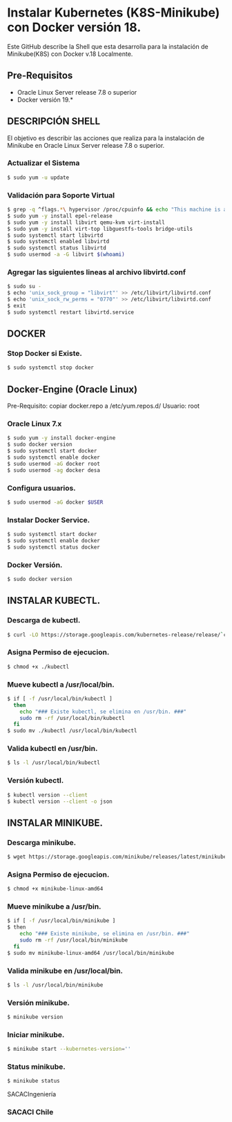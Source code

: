 # Instalar Kubernetes (K8S-Minikube) con Docker versión 18.

Este GitHub describe la Shell que esta desarrolla para la instalación de Minikube(K8S) con Docker v.18 Localmente.

## Pre-Requisitos
* Oracle Linux Server release 7.8 o superior
* Docker versión 19.* 

## DESCRIPCIÓN SHELL

El objetivo es describir las acciones que realiza para la instalación de Minikube en Oracle Linux Server release 7.8 o superior.

### Actualizar el  Sistema
```sh
$ sudo yum -u update
```
### Validación para Soporte Virtual
```sh
$ grep -q ^flags.*\ hypervisor /proc/cpuinfo && echo "This machine is a VM"
$ sudo yum -y install epel-release
$ sudo yum -y install libvirt qemu-kvm virt-install 
$ sudo yum -y install virt-top libguestfs-tools bridge-utils
$ sudo systemctl start libvirtd
$ sudo systemctl enabled libvirtd
$ sudo systemctl status libvirtd
$ sudo usermod -a -G libvirt $(whoami)
```
### Agregar las siguientes lineas al archivo libvirtd.conf
```sh
$ sudo su -
$ echo 'unix_sock_group = "libvirt"' >> /etc/libvirt/libvirtd.conf
$ echo 'unix_sock_rw_perms = "0770"' >> /etc/libvirt/libvirtd.conf
$ exit
$ sudo systemctl restart libvirtd.service
```
## DOCKER
### Stop Docker si Existe.
```sh
$ sudo systemctl stop docker
```
## Docker-Engine (Oracle Linux)
Pre-Requisito: copiar docker.repo a /etc/yum.repos.d/
Usuario: root
### Oracle Linux 7.x
```sh
$ sudo yum -y install docker-engine
$ sudo docker version
$ sudo systemctl start docker
$ sudo systemctl enable docker
$ sudo usermod -aG docker root
$ sudo usermod -ag docker desa
```
### Configura usuarios.
```sh
$ sudo usermod -aG docker $USER
```
### Instalar Docker Service.
```sh
$ sudo systemctl start docker
$ sudo systemctl enable docker
$ sudo systemctl status docker
```
### Docker Versión.
```sh
$ sudo docker version
```
## INSTALAR KUBECTL.
### Descarga de kubectl.
```sh
$ curl -LO https://storage.googleapis.com/kubernetes-release/release/`curl -s https://storage.googleapis.com/kubernetes-release/release/stable.txt`/bin/linux/amd64/kubectl
```
### Asigna Permiso de ejecucion.
```sh
$ chmod +x ./kubectl
```
### Mueve kubectl a /usr/local/bin.
```sh
$ if [ -f /usr/local/bin/kubectl ]
  then
    echo "### Existe kubectl, se elimina en /usr/bin. ###"
    sudo rm -rf /usr/local/bin/kubectl
  fi
$ sudo mv ./kubectl /usr/local/bin/kubectl
```
### Valida kubectl en /usr/bin.
```sh
$ ls -l /usr/local/bin/kubectl
```
### Versión kubectl.
```sh
$ kubectl version --client
$ kubectl version --client -o json
```
## INSTALAR MINIKUBE.
### Descarga minikube.
```sh
$ wget https://storage.googleapis.com/minikube/releases/latest/minikube-linux-amd64
```
### Asigna Permiso de ejecucion.
```sh
$ chmod +x minikube-linux-amd64
```
### Mueve minikube a /usr/bin.
```sh
$ if [ -f /usr/local/bin/minikube ]
$ then
    echo "### Existe minikube, se elimina en /usr/bin. ###"
    sudo rm -rf /usr/local/bin/minikube
  fi
$ sudo mv minikube-linux-amd64 /usr/local/bin/minikube
```
### Valida minikube en /usr/local/bin.
```sh
$ ls -l /usr/local/bin/minikube
```
### Versión minikube.
```sh
$ minikube version
```
### Iniciar  minikube.
```sh
$ minikube start --kubernetes-version=''
```
### Status minikube.
```sh
$ minikube status
```

SACACIngeniería

### SACACI Chile

